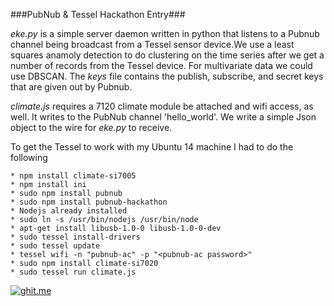 ###PubNub & Tessel Hackathon Entry###

*eke.py* is a simple server daemon written in python that listens to a Pubnub channel being broadcast from a Tessel sensor device.We use a least squares anamoly detection to do clustering on the time series after we get a number of records from the Tessel device. For multivariate data we could use DBSCAN. The *keys* file contains the publish, subscribe, and secret keys that are given out by Pubnub.

*climate.js* requires a 7120 climate module be attached and wifi access, as well. It writes to the PubNub channel 'hello_world'. We write a simple Json object to the wire for *eke.py* to receive. 

To get the Tessel to work with my Ubuntu 14 machine I had to do the following

    * npm install climate-si7005
    * npm install ini
    * sudo npm install pubnub
    * sudo npm install pubnub-hackathon
    * Nodejs already installed
    * sudo ln -s /usr/bin/nodejs /usr/bin/node
    * apt-get install libusb-1.0-0 libusb-1.0-0-dev
    * sudo tessel install-drivers
    * sudo tessel update
    * tessel wifi -n "pubnub-ac" -p "<pubnub-ac password>"
    * sudo npm install climate-si7020
    * sudo tessel run climate.js

[](http://mjk.freeshell.org/shiny-octo-shame.gif)
[![ghit.me](https://ghit.me/badge.svg?repo=emmjaykay/shiny-octo-shame)](https://ghit.me/repo/emmjaykay/shiny-octo-shame)
